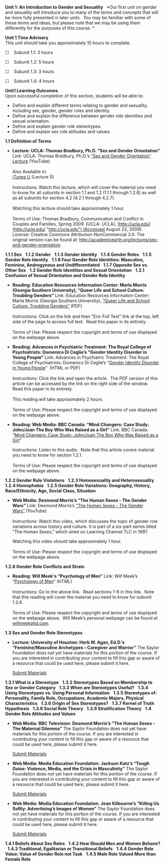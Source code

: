 **Unit 1: An Introduction to Gender and Sexuality** <span
id="1"></span> 
*Our first unit on gender and sexuality will introduce you to many of
the terms and concepts that will be more fully presented in later
units.  You may be familiar with some of these terms and ideas, but
please note that we may be using them differently for the purposes of
this course. *

**Unit 1 Time Advisory**  
This unit should take you approximately 15 hours to complete.

☐    Subunit 1.1: 3 hours

☐    Subunit 1.2: 5 hours

☐    Subunit 1.3: 3 hours

☐    Subunit 1.4: 4 hours

**Unit1 Learning Outcomes**  
Upon successful completion of this section, students will be able to:

-   Define and explain different terms relating to gender and sexuality,
    including sex, gender, gender roles and identity.
-   Define and explain the difference between gender role identities and
    sexual orientation.
-   Define and explain gender role stereotypes.
-   Define and explain sex role attitudes and values.

**1.1 Definition of Terms** <span id="1.1"></span> 
-   **Lecture: UCLA: Thomas Bradbury, Ph.D. “Sex and Gender
    Orientation”**
    Link: UCLA: Thomas Bradbury, Ph.D.’s [“Sex and Gender Orientation”
    Lecture](http://www.youtube.com/watch?v=1ePEAOaYmxY) (YouTube)  
        
     Also Available in:  
     [iTunes
    U](http://deimos3.apple.com/WebObjects/Core.woa/Browse/ucla-public.2370864243?i=1655944845)
    (Lecture 5)  
        
     Instructions: Watch this lecture, which will cover the material you
    need to know for all subunits in section 1.1 and 1.2 (1.1.1 through
    1.2.6) as well as all subunits for section 4.2 (4.2.1 through
    4.2.7).  
        
     Watching this lecture should take approximately 1 hour.   
        
     Terms of Use: Thomas Bradbury, Communication and Conflict in
    Couples and Families, Spring 2009. (UCLA:
    UCLA), [http://ucla.edu](http://ucla.edu/ "http://ucla.edu") (Accessed
    August 23, 2009). License: Creative Commons
    Attribution-NonCommercial 3.0. The original version can be found
    at: <http://academicearth.org/lectures/sex-and-gender-orientation>.

**1.1.1 Sex** <span id="1.1.1"></span> 
**1.1.2 Gender** <span id="1.1.2"></span> 
**1.1.3 Gender Identity** <span id="1.1.3"></span> 
**1.1.4 Gender Roles** <span id="1.1.4"></span> 
**1.1.5 Gender Role Identity** <span id="1.1.5"></span> 
**1.1.6 Four Gender Role Identities: Masculine, Feminine, Androgynous
and Undifferentiated** <span id="1.1.6"></span> 
**1.1.7 Opposite Sex vs. Other Sex** <span id="1.1.7"></span> 
**1.2 Gender Role Identities and Sexual Orientation** <span
id="1.2"></span> 
**1.2.1 Confusion of Sexual Orientation and Gender Role Identity** <span
id="1.2.1"></span> 
-   **Reading: Education Resources Information Center: Marla Morris
    (Georgia Southern University), “Queer Life and School Culture:
    Troubling Genders”**
    Link: Education Resources Information Center: Marla Morris (Georgia
    Southern University), [“Queer Life and School Culture: Troubling
    Genders”](http://www.eric.ed.gov/ERICWebPortal/detail?accno=EJ682496)
    (PDF)  
        
     Instructions: Click on the link and then “Eric Full Text” link at
    the top, left side of the page to access full text.  Read this paper
    in its entirety.   
        
     Terms of Use: Please respect the copyright and terms of use
    displayed on the webpage above.

-   **Reading: Advances in Psychiatric Treatment: The Royal College of
    Psychiatrists: Domenico Di Ceglie’s “Gender Identity Disorder in
    Young People”**
    Link: Advances in Psychiatric Treatment: The Royal College of
    Psychiatrists: Domenico Di Ceglie’s “[Gender Identity Disorder in
    Young People](http://apt.rcpsych.org/cgi/content/full/6/6/458)” 
    (HTML or PDF)  
        
     Instructions: Click the link and open the article.  The PDF version
    of this article can be accessed by the link on the right side of the
    window.  Read this paper in its entirety.   
        
     This reading will take approximately 2 hours.  
        
     Terms of Use: Please respect the copyright and terms of use
    displayed on the webpage above.

-   **Reading: Web Media: BBC Canada: “Mind Changers: Case Study:
    John/Joan The Boy Who Was Raised as a Girl”**
    Link: BBC Canada: “[Mind Changers: Case Study: John/Joan The Boy Who
    Was Raised as a Girl](http://www.bbc.co.uk/programmes/b00t97xf)”  
      
     Instructions: Listen to this audio.  Note that this article covers
    material you need to know for section 1.2.1.  
        
     Terms of Use: Please respect the copyright and terms of use
    displayed on the webpage above.

**1.2.2 Gender Rule Violations** <span id="1.2.2"></span> 
**1.2.3 Homosexuality and Heterosexuality** <span id="1.2.3"></span> 
**1.2.4 Homophobia** <span id="1.2.4"></span> 
**1.2.5 Gender Role Variations: Geography, History, Race/Ethnicity, Age,
Social Class, Situation** <span id="1.2.5"></span> 
-   **Web Media: Desmond Morris’s “The Human Sexes - The Gender Wars”**
    Link: Desmond Morris’s [“The Human Sexes - The Gender
    Wars”](https://www.youtube.com/watch?v=-JvdIY5LgsA) (YouTube)  
        
     Instructions: Watch this video, which discusses the topic of gender
    role variations across history and culture. It is part of a six-part
    series titled “The Human Sexes,” which aired on Learning Channel TLC
    in 1997.   
      
     Watching this video should take approximately 1 hour.   
        
     Terms of Use: Please respect the copyright and terms of use
    displayed on the webpage above.

**1.2.6 Gender Role Conflicts and Strain** <span id="1.2.6"></span> 
-   **Reading: Will Meek's “Psychology of Men”**
    Link: Will Meek’s “[Psychology of
    Men](http://www.psychologyofmen.org/index.php?itemid=5)” (HTML)  
        
     Instructions: Go to the above link.  Read sections 1-8 in this
    link.  Note that this reading will cover the material you need to
    know for subunit 1.2.6.    
        
     Terms of Use: Please respect the copyright and terms of use
    displayed on the webpage above.  Will Meek’s personal webpage can be
    found at [willmeekphd.com](http://www.willmeekphd.com/).

**1.3 Sex and Gender Role Stereotypes** <span id="1.3"></span> 
-   **Lecture: University of Houston: Herb W. Agan, Ed.D.’s
    “Feminine/Masculine Archetypes – Caregiver and Warrior”**
    The Saylor Foundation does not yet have materials for this portion
    of the course. If you are interested in contributing your content to
    fill this gap or aware of a resource that could be used here, please
    submit it here.

    [Submit Materials](/contribute/)

**1.3.1 What is a Stereotype** <span id="1.3.1"></span> 
**1.3.2 Stereotypes Based on Membership to Sex or Gender Category**
<span id="1.3.2"></span> 
**1.3.3 When are Stereotypes Useful?** <span id="1.3.3"></span> 
**1.3.4 Using Stereotypes vs. Using Personal Information** <span
id="1.3.4"></span> 
**1.3.5 Stereotypes of: Personality, Family Role, Occupations, Academic
Majors, Physical Characteristics** <span id="1.3.5"></span> 
**1.3.6 Origin of Sex Stereotypes?** <span id="1.3.6"></span> 
**1.3.7 Kernel of Truth Hypothesis** <span id="1.3.7"></span> 
**1.3.8 Social Role Theory** <span id="1.3.8"></span> 
**1.3.9 Stratification Theory** <span id="1.3.9"></span> 
**1.4 Gender Role Attitudes and Values** <span id="1.4"></span> 
-   **Web Media: BBC Television: Desmond Morris’s “The Human Sexes - The
    Maternal Dilemma”**
    The Saylor Foundation does not yet have materials for this portion
    of the course. If you are interested in contributing your content to
    fill this gap or aware of a resource that could be used here, please
    submit it here.

    [Submit Materials](/contribute/)

-   **Web Media: Media Education Foundation: Jackson Katz’s “Tough
    Guise: Violence, Media, and the Crisis in Masculinity”**
    The Saylor Foundation does not yet have materials for this portion
    of the course. If you are interested in contributing your content to
    fill this gap or aware of a resource that could be used here, please
    submit it here.

    [Submit Materials](/contribute/)

-   **Web Media: Media Education Foundation. Jean Kilbourne’s “Killing
    Us Softly: Advertising’s Images of Women”**
    The Saylor Foundation does not yet have materials for this portion
    of the course. If you are interested in contributing your content to
    fill this gap or aware of a resource that could be used here, please
    submit it here.

    [Submit Materials](/contribute/)

**1.4.1 Beliefs About Sex Roles** <span id="1.4.1"></span> 
**1.4.2 How Should Men and Women Behave?** <span id="1.4.2"></span> 
**1.4.3 Traditional, Egalitarian or Transitional Beliefs** <span
id="1.4.3"></span> 
**1.4.4 Gender Role Value: Value of Gender Role not Task** <span
id="1.4.4"></span> 
**1.4.5 Male Role Valued More than Female Role** <span
id="1.4.5"></span> 
